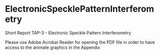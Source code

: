 # ElectronicSpecklePatternInterferometry
Short Report TAP-3 - Electronic Speckle Pattern Interferometry

Please use Adobe Acrobat Reader for opening the PDF file in order to have access to the animate graphics in the Appendix

